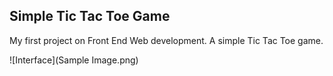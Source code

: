 ## Simple Tic Tac Toe Game

My first project on Front End Web development. A simple Tic Tac Toe game.


![Interface](Sample Image.png)
